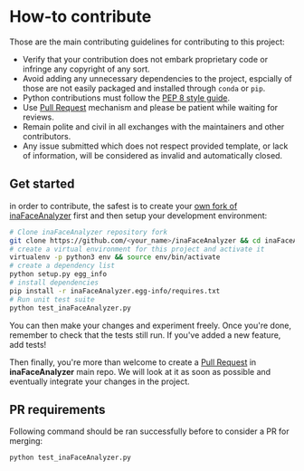 # How-to contribute

Those are the main contributing guidelines for contributing to this project:

- Verify that your contribution does not embark proprietary code or infringe any copyright of any sort.
- Avoid adding any unnecessary dependencies to the project, espcially of those are not easily packaged and installed through `conda` or `pip`.
- Python contributions must follow the [PEP 8 style guide](https://www.python.org/dev/peps/pep-0008/).
- Use [Pull Request](https://help.github.com/en/github/collaborating-with-issues-and-pull-requests/about-pull-requests) mechanism and please be patient while waiting for reviews.
- Remain polite and civil in all exchanges with the maintainers and other contributors.
- Any issue submitted which does not respect provided template, or lack of information, will be considered as invalid and automatically closed.

## Get started

in order to contribute, the safest is to create your
[own fork of inaFaceAnalyzer](https://help.github.com/en/github/getting-started-with-github/fork-a-repo) first and then setup your development environment:

```bash
# Clone inaFaceAnalyzer repository fork
git clone https://github.com/<your_name>/inaFaceAnalyzer && cd inaFaceAnalyzer
# create a virtual environment for this project and activate it
virtualenv -p python3 env && source env/bin/activate
# create a dependency list
python setup.py egg_info
# install dependencies
pip install -r inaFaceAnalyzer.egg-info/requires.txt
# Run unit test suite
python test_inaFaceAnalyzer.py
```

You can then make your changes and experiment freely. Once you're done, remember to check that the tests still run. If you've added a new feature, add tests!

Then finally, you're more than welcome to create a [Pull Request](https://help.github.com/en/github/collaborating-with-issues-and-pull-requests/creating-a-pull-request-from-a-fork) in **inaFaceAnalyzer** main repo. We will look at it as soon as possible and eventually integrate your changes in the project.

## PR requirements

Following command should be ran successfully before to consider a PR for merging:

```bash
python test_inaFaceAnalyzer.py
```
